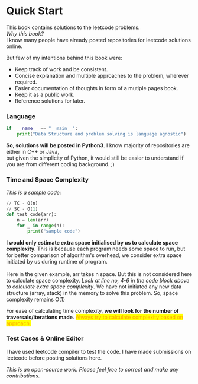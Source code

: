 # Quick Start

This book contains solutions to the leetcode problems. \
_Why this book?_\
I know many people have already posted repositories for leetcode solutions online.&#x20;

But few of my intentions behind this book were:

* Keep track of work and be consistent.
* Concise explanation and multiple approaches to the problem, wherever required.
* Easier documentation of thoughts in form of a mutiple pages book.
* Keep it as a public work.
* Reference solutions for later.

### Language

```python
if  __name__ == "__main__":
    print("Data Structure and problem solving is language agnostic")
```

**So, solutions will be posted in Python3**.  I know majority of repositories are either in C++ or Java,\
but given the simplicity of Python, it would still be easier to understand if you are from different coding background. ;)

### Time and Space Complexity

_This is a sample code:_

```python
// TC - O(n)
// SC - O(1)
def test_code(arr):
    n = len(arr)
    for _ in range(n):
        print("sample code")
```

**I would only estimate extra space initialised by us to calculate space complexity**. This is because each program needs some space to run, but for better comparison of algorithm's overhead, we consider extra space initiated by us during runtime of program. \
\
Here in the given example, arr takes n space. But this is not considered here to calculate space complexity. _Look at line no, 4-6 in the code block above to calculate extra space complexity_. We have not initiated any new data structure (array, stack) in the memory to solve this problem. So, space complexity remains O(1)

For ease of calculating time complexity, **we will look for the number of traversals/iterations made**. <mark style="color:orange;">Always try to calculate complexity based on approach.</mark>

### Test Cases & Online Editor

I have used leetcode compiler to test the code. I have made submissions on leetcode before posting solutions here.



_This is an open-source work. Please feel free to correct and make any contributions._
